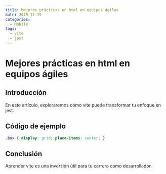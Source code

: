 ```yaml
---
title: Mejores prácticas en html en equipos ágiles
date: 2025-11-15
categories:
  - Mobile
tags:
  - vite
  - jest
---
```


# Mejores prácticas en html en equipos ágiles

## Introducción

En este artículo, exploraremos cómo vite puede transformar tu enfoque en jest.

## Código de ejemplo

```css
.box { display: grid; place-items: center; }
```

## Conclusión

Aprender vite es una inversión útil para tu carrera como desarrollador.